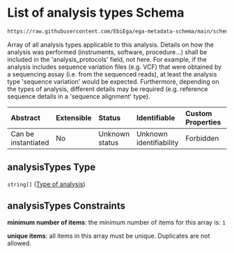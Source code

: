 # List of analysis types Schema

```txt
https://raw.githubusercontent.com/EbiEga/ega-metadata-schema/main/schemas/EGA.analysis.json#/properties/analysisTypeSpecifications/properties/analysisTypes
```

Array of all analysis types applicable to this analysis. Details on how the analysis was performed (instruments, software, procedure...) shall be included in the 'analysis\_protocols' field, not here. For example, if the analysis includes sequence variation files (e.g. VCF) that were obtained by a sequencing assay (i.e. from the sequenced reads), at least the analysis type 'sequence variation' would be expected. Furthermore, depending on the types of analysis, different details may be required (e.g. reference sequence details in a 'sequence alignment' type).

| Abstract            | Extensible | Status         | Identifiable            | Custom Properties | Additional Properties | Access Restrictions | Defined In                                                                       |
| :------------------ | :--------- | :------------- | :---------------------- | :---------------- | :-------------------- | :------------------ | :------------------------------------------------------------------------------- |
| Can be instantiated | No         | Unknown status | Unknown identifiability | Forbidden         | Forbidden             | none                | [EGA.analysis.json\*](../../../schemas/EGA.analysis.json "open original schema") |

## analysisTypes Type

`string[]` ([Type of analysis](ega-2-properties-analysis-type-specifications-properties-list-of-analysis-types-type-of-analysis.md))

## analysisTypes Constraints

**minimum number of items**: the minimum number of items for this array is: `1`

**unique items**: all items in this array must be unique. Duplicates are not allowed.
